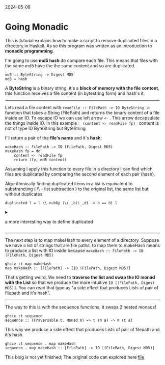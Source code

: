 2024-05-06
# Going Monadic

This is tutorial explains how to make a script to remove duplicated files in a directory in Haskell.
As so this program was written as an introduction to **monadic  programming**. 

I'm going to use **md5 hash** do compare each file. This means that files with the same md5 have the the same content and so are duplicated.

```
md5 :: ByteString -> Digest MD5
md5 = hash
```

A **ByteString** is a binary string, it's a **block of memory with the file content**, this function receives a file content (in bytestring form) and hash's it.

---

Lets read a file content with  ```readFile :: FilePath -> IO ByteString ``` a function that takes a String (FilePath) and returns the binary content of a file inside an IO. To escape  IO we can use left arrow ``` <- ``` . This arrow decapsulate the things inside IO. In this example : 
```  (content <- readFile fp)  ``` content is not of type IO ByteString but ByteString. 


I'll return a pair of the **file's name** and it's **hash**:


```
makeHash :: FilePath -> IO (FilePath, Digest MD5) 
makeHash fp = do
	content <- readFile fp
	return (fp, md5 content)
```

Assuming I apply this function to every file in a directory I can find which files are duplicated by comparing the second element of each pair (hash).


Algorithmically finding duplicated items in a list is equivalent to substrancting ( \\\\ - list subtraction ) to the original list,  the same list  but without duplicates:


```
duplicated l = l \\ nubBy (\(_,b)(_,d) -> b == d) l
```

<details>

  <summary> <p> a more interesting way to define duplicated</p> </summary>
		There's one combinator that allow us to make this function pointfree and it's the bind >>=.
	```
	duplicated = nubBy (\(_,b)(_,d) -> b == d) >>= flip (\\)
	```
		It might not make sence but here's a simple definition of bind that does not use monadic power, this makes it possible to rearrange the inputs we pass to numBy and (\\).
	```
	(>>=) :: (a -> b) -> (b -> a -> c) -> a -> c
	f >>= k = \ r -> k (f r) r
	```
</details>


---


The next step is to map makeHash to every element of a directory.
Suppose we have a list of strings that are file paths, to map them to makeHash means to produce a list with IO inside  because ``` makeHash :: FilePath -> IO (FilePath, Digest MD5) ```


```
ghci> :t map makeHash
map makeHash :: [FilePath] -> [IO (FilePath, Digest MD5)]
```

That's getting weird, We need to **traverse the list and swap the IO monad with the List** so that we produce the more intuitive ``` IO [(FilePath, Digest MD5)] ```. You can read that type as "a side effect that produces Lists of pair of filepath and it's hash". 

--- 
The way to this is with the sequence functions, it swaps 2 nested monads!


```
ghci> :t sequence
sequence :: (Traversable t, Monad m) => t (m a) -> m (t a)   
```

This way we produce a side effect that produces Lists of pair of filepath and it's hash.

```
ghci> :t sequence . map makeHash
sequence . map makeHash :: [FilePath] -> IO [(FilePath, Digest MD5)] 
```


This blog is not yet finished; The original code can explored here [file](https://github.com/jotaalvim/jotaalvim-tools/blob/main/ddf/del.hs)
